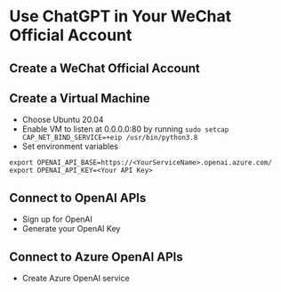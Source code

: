 # Use ChatGPT in Your WeChat Official Account
## Create a WeChat Official Account
## Create a Virtual Machine
* Choose Ubuntu 20.04
* Enable VM to listen at 0.0.0.0:80 by running ```sudo setcap CAP_NET_BIND_SERVICE=+eip /usr/bin/python3.8```
* Set environment variables
```
export OPENAI_API_BASE=https://<YourServiceName>.openai.azure.com/
export OPENAI_API_KEY=<Your API Key>
```
## Connect to OpenAI APIs
* Sign up for OpenAI
* Generate your OpenAI Key
## Connect to Azure OpenAI APIs
* Create Azure OpenAI service